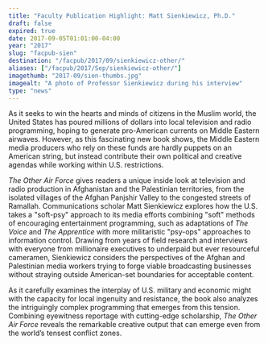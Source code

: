 ```yaml
---
title: "Faculty Publication Highlight: Matt Sienkiewicz, Ph.D."
draft: false
expired: true
date: 2017-09-05T01:01:00-04:00
year: "2017"
slug: "facpub-sien"
destination: "/facpub/2017/09/sienkiewicz-other/"
aliases: ["/facpub/2017/Sep/sienkiewicz-other/"]
imagethumb: "2017-09/sien-thumbs.jpg"
imagealt: "A photo of Professor Sienkiewicz during his interview"
type: "news"
---
```


As it seeks to win the hearts and minds of citizens in the Muslim world, the United States has poured millions of dollars into local television and radio programming, hoping to generate pro-American currents on Middle Eastern airwaves. However, as this fascinating new book shows, the Middle Eastern media producers who rely on these funds are hardly puppets on an American string, but instead contribute their own political and creative agendas while working within U.S. restrictions.  
 
<em>The Other Air Force</em> gives readers a unique inside look at television and radio production in Afghanistan and the Palestinian territories, from the isolated villages of the Afghan Panjshir Valley to the congested streets of Ramallah. Communications scholar Matt Sienkiewicz explores how the U.S. takes a "soft-psy" approach to its media efforts combining "soft" methods of encouraging entertainment programming, such as adaptations of <em>The Voice</em> and <em>The Apprentice</em> with more militaristic "psy-ops" approaches to information control. Drawing from years of field research and interviews with everyone from millionaire executives to underpaid but ever resourceful cameramen, Sienkiewicz considers the perspectives of the Afghan and Palestinian media workers trying to forge viable broadcasting businesses without straying outside American-set boundaries for acceptable content.   
 
As it carefully examines the interplay of U.S. military and economic might with the capacity for local ingenuity and resistance, the book also analyzes the intriguingly complex programming that emerges from this tension. Combining eyewitness reportage with cutting-edge scholarship, <em>The Other Air Force</em> reveals the remarkable creative output that can emerge even from the world’s tensest conflict zones.
